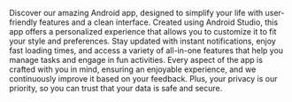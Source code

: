 Discover our amazing Android app, designed to simplify your life with user-friendly features and a clean interface. Created using Android Studio, this app offers a personalized experience that allows you to customize it to fit your style and preferences. Stay updated with instant notifications, enjoy fast loading times, and access a variety of all-in-one features that help you manage tasks and engage in fun activities. Every aspect of the app is crafted with you in mind, ensuring an enjoyable experience, and we continuously improve it based on your feedback. Plus, your privacy is our priority, so you can trust that your data is safe and secure.
